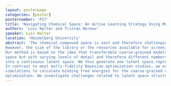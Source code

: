```yaml
---
layout: posterpage
categories: [poster]
posternumber: 'P27'
title: 'Navigating Chemical Space: An Active Learning Strategy Using Multi-Level Coarse-Graining'
authors: 'Luis Walter and Tristan Bereau'
speaker: Luis Walter 
location: 'Heidelberg University'
abstract: 'The chemical compound space is vast and therefore challenging to explore. To navigate this space, conventional methods directly screen extensive compound libraries. 
However, the size of the library or the resources available for screening limit this strategy. We explore a different approach to chemical space exploration using a multi-level coarse-graining method. 
Our method is based on the idea that transferable coarse-grained models can compress chemical space into different resolutions. Each level of coarse-graining represents the same region of chemical 
space but with varying levels of detail and therefore different numbers of total possible molecules. To discover target compounds, we first use an autoencoder to transform the discrete molecular space 
into a continuous latent space. We thus generate one latent space representation for each level of resolution. Within these latent spaces, we run a multi-level Bayesian optimization-based active learning cycle.
In contrast to most multi-fidelity Bayesian optimization studies, we explore this approach for varying resolutions rather than varying runtime and accuracy. For the active learning cycle, we use molecular dynamics
simulations to calculate binding free energies for the coarse-grained compounds. We use lower fidelity levels for the chemical space exploration and higher fidelity levels for the exploitation phase of our compound 
optimization. We investigate challenges related to latent space structure and the efficiency of the multi-fidelity approach.'
---
```

